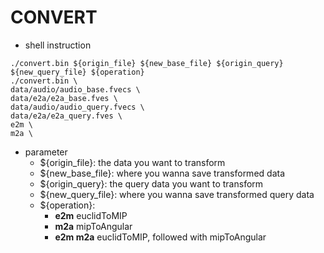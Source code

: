 CONVERT
====

* shell instruction

```$xslt
./convert.bin ${origin_file} ${new_base_file} ${origin_query} ${new_query_file} ${operation}
./convert.bin \
data/audio/audio_base.fvecs \
data/e2a/e2a_base.fves \
data/audio/audio_query.fvecs \
data/e2a/e2a_query.fves \
e2m \
m2a \

```  

* parameter 
    * ${origin_file}: the data you want to transform
    * ${new_base_file}:   where you wanna save transformed data
    * ${origin_query}: the query data you want to transform
    * ${new_query_file}: where you wanna save transformed query data
    * ${operation}: 
        * **e2m** euclidToMIP
        * **m2a** mipToAngular
        * **e2m m2a** euclidToMIP, followed with mipToAngular